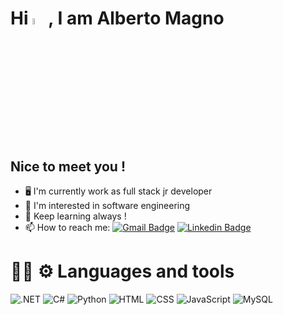 <h1 align = "justify"> Hi <img src="https://media.giphy.com/media/hvRJCLFzcasrR4ia7z/giphy.gif" width="5%">, I am Alberto Magno</h1>
<h2>Nice to meet you !</h2>

- 🖥️ I'm currently work as full stack jr developer
- 👀 I'm interested in software engineering
- 🌱 Keep learning always !
- 📫 How to reach me: [![Gmail Badge](https://img.shields.io/badge/-Gmail-c14438?style=flat-square&logo=Gmail&logoColor=white&link=mailto:am.magno2@gmail.com)](mailto:am.magno2@gmail.com) [![Linkedin Badge](https://img.shields.io/badge/LinkedIn-0077B5?style=flat-square&logo=linkedin&logoColor=white&link=https://www.linkedin.com/in/alberto-magno)](https://www.linkedin.com/in/alberto-magno)


<h1 align = "justify"> 👨‍💻 ⚙️ Languages and tools</h1>

![.NET](https://img.shields.io/badge/.NET-512BD4?style=for-the-badge&logo=dotnet&logoColor=white)
![C#](https://img.shields.io/badge/C%23-239120?style=for-the-badge&logo=c-sharp&logoColor=white) 
![Python](https://img.shields.io/badge/Python-FFD43B?style=for-the-badge&logo=python&logoColor=blue)
![HTML](https://img.shields.io/badge/HTML5-E34F26?style=for-the-badge&logo=html5&logoColor=white)
![CSS](https://img.shields.io/badge/CSS3-1572B6?style=for-the-badge&logo=css3&logoColor=white)
![JavaScript](https://img.shields.io/badge/JavaScript-323330?style=for-the-badge&logo=javascript&logoColor=F7DF1E)
![MySQL](https://img.shields.io/badge/MySQL-005C84?style=for-the-badge&logo=mysql&logoColor=white)
